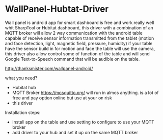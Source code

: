 # WallPanel-Hubtat-Driver
Wall panel is android app for smart dashboard is free and work really well whit SharpTool or Hubitat dashboard, this driver with a combination of an MQTT broker will allow 2 way communication with the android table capable of receive sensor information transmitted from the tablet (motion and face detection, light, magnetic field, pressure, humidity) if your table have the sensor build in for motion and face the table will use the camera, this driver also allow control some of function of the table and will send  Google Text-to-Speech command that will be audible on the table.

http://thanksmister.com/wallpanel-android/



what you need?
- Hubitat hub
- MQTT Broker https://mosquitto.org/ will run in almos anything. is a lot of free and pay option online but use at your on risk
- this driver

Installation steps:
- install app on the table and use setting to configure to use your MQTT broker 
- add driver to your hub and set it up on the same MQTT broker
